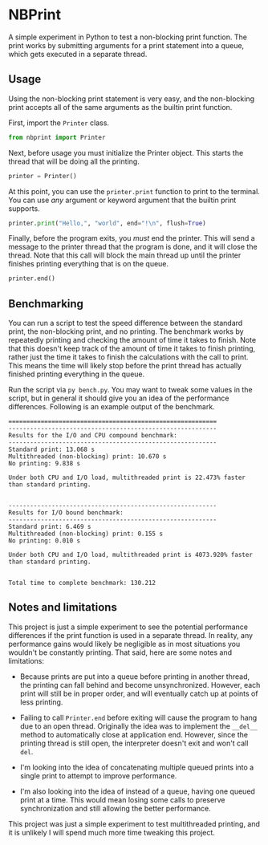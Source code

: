 # NBPrint

A simple experiment in Python to test a non-blocking print function. The print works by submitting arguments for a print statement into a queue, which gets executed in a separate thread.

## Usage

Using the non-blocking print statement is very easy, and the non-blocking print accepts all of the same arguments as the builtin print function.

First, import the `Printer` class.

```Python
from nbprint import Printer
```

Next, before usage you must initialize the Printer object. This starts the thread that will be doing all the printing.

```Python
printer = Printer()
```

At this point, you can use the `printer.print` function to print to the terminal. You can use *any* argument or keyword argument that the builtin print supports.

```Python
printer.print("Hello,", "world", end="!\n", flush=True)
```

Finally, before the program exits, you *must* end the printer. This will send a message to the printer thread that the program is done, and it will close the thread. Note that this call will block the main thread up until the printer finishes printing everything that is on the queue.

```Python
printer.end()
```

## Benchmarking

You can run a script to test the speed difference between the standard print, the non-blocking print, and no printing. The benchmark works by repeatedly printing and checking the amount of time it takes to finish. Note that this doesn't keep track of the amount of time it takes to finish printing, rather just the time it takes to finish the calculations with the call to print. This means the time will likely stop before the print thread has actually finished printing everything in the queue.

Run the script via `py bench.py`. You may want to tweak some values in the script, but in general it should give you an idea of the performance differences. Following is an example output of the benchmark.

```
==========================================================
----------------------------------------------------------
Results for the I/O and CPU compound benchmark:
----------------------------------------------------------
Standard print: 13.068 s
Multithreaded (non-blocking) print: 10.670 s
No printing: 9.838 s

Under both CPU and I/O load, multithreaded print is 22.473% faster than standard printing.


----------------------------------------------------------
Results for I/O bound benchmark:
----------------------------------------------------------
Standard print: 6.469 s
Multithreaded (non-blocking) print: 0.155 s
No printing: 0.010 s

Under both CPU and I/O load, multithreaded print is 4073.920% faster than standard printing.


Total time to complete benchmark: 130.212
```

## Notes and limitations

This project is just a simple experiment to see the potential performance differences if the print function is used in a separate thread. In reality, any performance gains would likely be negligible as in most situations you wouldn't be constantly printing. That said, here are some notes and limitations:

* Because prints are put into a queue before printing in another thread, the printing can fall behind and become unsynchronized. However, each print will still be in proper order, and will eventually catch up at points of less printing.

* Failing to call `Printer.end` before exiting will cause the program to hang due to an open thread. Originally the idea was to implement the `__del__` method to automatically close at application end. However, since the printing thread is still open, the interpreter doesn't exit and won't call `del`.

* I'm looking into the idea of concatenating multiple queued prints into a single print to attempt to improve performance.

* I'm also looking into the idea of instead of a queue, having one queued print at a time. This would mean losing some calls to preserve synchronization and still allowing the better performance.

This project was just a simple experiment to test multithreaded printing, and it is unlikely I will spend much more time tweaking this project.

